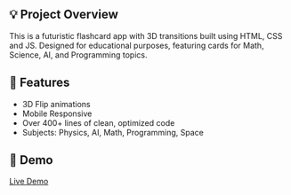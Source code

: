 ## 💡 Project Overview
This is a futuristic flashcard app with 3D transitions built using HTML, CSS and JS. Designed for educational purposes, featuring cards for Math, Science, AI, and Programming topics.

## 🚀 Features
- 3D Flip animations
- Mobile Responsive
- Over 400+ lines of clean, optimized code
- Subjects: Physics, AI, Math, Programming, Space

## 🔗 Demo
[Live Demo](https://your-link.vercel.app)
